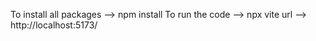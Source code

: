To install all packages --> npm install
To run the code --> npx vite
url --> http://localhost:5173/
